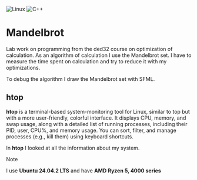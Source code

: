 ![Linux](https://img.shields.io/badge/Linux-FCC624?style=for-the-badge&logo=linux&logoColor=black)
![C++](https://img.shields.io/badge/c++-%2300599C.svg?style=for-the-badge&logo=c%2B%2B&logoColor=white)

# Mandelbrot

Lab work on programming from the ded32 course on optimization of calculation. As an algorithm of calculation I use the Mandelbrot set.
I have to measure the time spent on calculation and try to reduce it with my optimizations.

To debug the algorithm I draw the Mandelbrot set with SFML.

## htop

**htop** is a terminal-based system-monitoring tool for Linux, similar to top but with a more user-friendly, colorful interface. It displays CPU, memory, and swap usage, along with a detailed list of running processes, including their PID, user, CPU%, and memory usage. You can sort, filter, and manage processes (e.g., kill them) using keyboard shortcuts.

In **htop** I looked at all the information about my system.
> [!NOTE]
> I use **Ubuntu 24.04.2 LTS** and have **AMD Ryzen 5, 4000 series**
